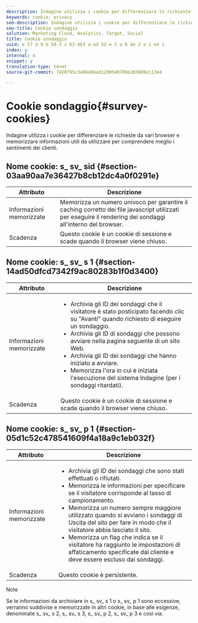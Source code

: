 ```yaml
---
description: Indagine utilizza i cookie per differenziare le richieste da vari browser e memorizzare informazioni utili da utilizzare per comprendere meglio i sentimenti dei clienti.
keywords: cookie; privacy
seo-description: Indagine utilizza i cookie per differenziare le richieste da vari browser e memorizzare informazioni utili da utilizzare per comprendere meglio i sentimenti dei clienti.
seo-title: Cookie sondaggio
solution: Marketing Cloud, Analytics, Target, Social
title: Cookie sondaggio
uuid: e 57 d 9 b 58-3 c 62-463 a-ad 52-e 2 a 0 de 2 e 1 ee 1
index: y
internal: n
snippet: y
translation-type: tm+mt
source-git-commit: 7428f95c3e06e6bad1290540789e203608e113e4

---
```



# Cookie sondaggio{#survey-cookies}

Indagine utilizza i cookie per differenziare le richieste da vari browser e memorizzare informazioni utili da utilizzare per comprendere meglio i sentimenti dei clienti.

## Nome cookie: s_ sv_ sid {#section-03aa90aa7e36427b8cb12dc4a0f0291e}

| Attributo | Descrizione |
|---|---|
| Informazioni memorizzate | Memorizza un numero univoco per garantire il caching corretto dei file javascript utilizzati per eseguire il rendering dei sondaggi all'interno del browser. |
| Scadenza | Questo cookie è un cookie di sessione e scade quando il browser viene chiuso. |

## Nome cookie: s_ sv_ s 1 {#section-14ad50dfcd7342f9ac80283b1f0d3400}

<table id="table_6835D64C5D464A049F576621F2BE3FAD"> 
 <thead> 
  <tr> 
   <th colname="col1" class="entry"> Attributo </th> 
   <th colname="col2" class="entry"> Descrizione </th> 
  </tr> 
 </thead>
 <tbody> 
  <tr> 
   <td colname="col1"> Informazioni memorizzate </td> 
   <td colname="col2"> <p> 
     <ul id="ul_350369AFBEFF49938026D7D25D012A88"> 
      <li id="li_EA3D03382BFA474B802D1EE2054FABDB">Archivia gli ID dei sondaggi che il visitatore è stato posticipato facendo clic su "Avanti" quando richiesto di eseguire un sondaggio. </li> 
      <li id="li_6111E8D568D64D7CBFB906046134025C"> Archivia gli ID di sondaggi che possono avviare nella pagina seguente di un sito Web. </li> 
      <li id="li_A16519F487654435B50577DA08654E70">Archivia gli ID dei sondaggi che hanno iniziato a avviare. </li> 
      <li id="li_8322C91846AB4A65B277C435D61660BF">Memorizza l'ora in cui è iniziata l'esecuzione del sistema Indagine (per i sondaggi ritardati). </li> 
     </ul> </p> </td> 
  </tr> 
  <tr> 
   <td colname="col1"> Scadenza </td> 
   <td colname="col2"> Questo cookie è un cookie di sessione e scade quando il browser viene chiuso. </td> 
  </tr> 
 </tbody> 
</table>

## Nome cookie: s_ sv_ p 1 {#section-05d1c52c478541609f4a18a9c1eb032f}

<table id="table_8F6CC83D32D54BEE99884318AD126C98"> 
 <thead> 
  <tr> 
   <th colname="col1" class="entry"> Attributo </th> 
   <th colname="col2" class="entry"> Descrizione </th> 
  </tr> 
 </thead>
 <tbody> 
  <tr> 
   <td colname="col1"> Informazioni memorizzate </td> 
   <td colname="col2"> <p> 
     <ul id="ul_A2717AD89DA540468963E9E7FBD382D5"> 
      <li id="li_21B0165911C74BA796111E9C93142B95">Archivia gli ID dei sondaggi che sono stati effettuati o rifiutati. </li> 
      <li id="li_DD966285CAE7438C9E43AFC4E91569F8">Memorizza le informazioni per specificare se il visitatore corrisponde al tasso di campionamento. </li> 
      <li id="li_27BD16FE78BC46C3846BFFE4DF65BCB3">Memorizza un numero sempre maggiore utilizzato quando si avviano i sondaggi di Uscita del sito per fare in modo che il visitatore abbia lasciato il sito. </li> 
      <li id="li_0C9FF8939615407BB9A0DB24C7C31CE6">Memorizza un flag che indica se il visitatore ha raggiunto le impostazioni di affaticamento specificate dal cliente e deve essere escluso dai sondaggi. </li> 
     </ul> </p> </td> 
  </tr> 
  <tr> 
   <td colname="col1"> Scadenza </td> 
   <td colname="col2"> Questo cookie è persistente. </td> 
  </tr> 
 </tbody> 
</table>

<a id="section_488AFFB899004968A2479B2423E6EEB7"></a>

>[!NOTE]
>
>Se le informazioni da archiviare in s_ sv_ s 1 o s_ sv_ p 1 sono eccessive, verranno suddivise e memorizzate in altri cookie, in base alle esigenze, denominate s_ sv_ s 2, s_ sv_ s 3, s_ sv_ p 2, s_ sv_ p 3 e così via.

